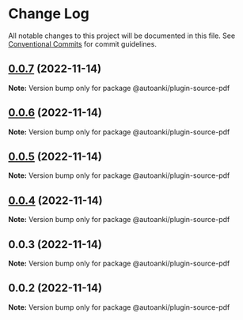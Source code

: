 # Change Log

All notable changes to this project will be documented in this file.
See [Conventional Commits](https://conventionalcommits.org) for commit guidelines.

## [0.0.7](https://github.com/chenlijun99/autoanki/compare/@autoanki/plugin-source-pdf@0.0.6...@autoanki/plugin-source-pdf@0.0.7) (2022-11-14)

**Note:** Version bump only for package @autoanki/plugin-source-pdf

## [0.0.6](https://github.com/chenlijun99/autoanki/compare/@autoanki/plugin-source-pdf@0.0.5...@autoanki/plugin-source-pdf@0.0.6) (2022-11-14)

**Note:** Version bump only for package @autoanki/plugin-source-pdf

## [0.0.5](https://github.com/chenlijun99/autoanki/compare/@autoanki/plugin-source-pdf@0.0.4...@autoanki/plugin-source-pdf@0.0.5) (2022-11-14)

**Note:** Version bump only for package @autoanki/plugin-source-pdf

## [0.0.4](https://github.com/chenlijun99/autoanki/compare/@autoanki/plugin-source-pdf@0.0.3...@autoanki/plugin-source-pdf@0.0.4) (2022-11-14)

**Note:** Version bump only for package @autoanki/plugin-source-pdf

## 0.0.3 (2022-11-14)

**Note:** Version bump only for package @autoanki/plugin-source-pdf

## 0.0.2 (2022-11-14)

**Note:** Version bump only for package @autoanki/plugin-source-pdf
